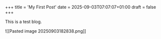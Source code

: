+++
title = 'My First Post'
date = 2025-09-03T07:07:07+01:00
draft = false
+++

This is a test blog.

![[Pasted image 20250903182838.png]]

